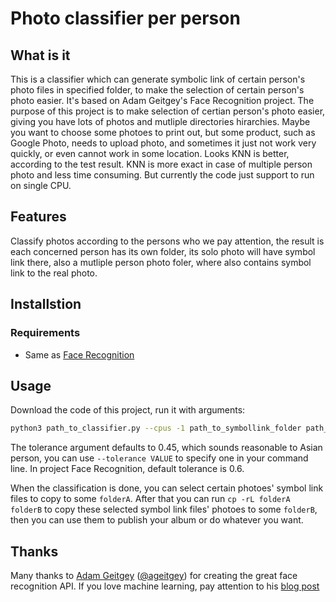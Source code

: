 # Photo classifier per person

## What is it
This is a classifier which can generate symbolic link of certain person's photo files in specified folder, to make the selection of certain person's photo easier. 
It's based on Adam Geitgey's Face Recognition project.
The purpose of this project is to make selection of certian person's photo easier, giving you have lots of photos and mutliple directories hirarchies.
Maybe you want to choose some photoes to print out, but some product, such as Google Photo, needs to upload photo, and sometimes it just not work very quickly, or even cannot work in some location.
Looks KNN is better, according to the test result. KNN is more exact in case of multiple person photo and less time consuming. But currently the code just support to run on single CPU.

## Features
Classify photos according to the persons who we pay attention, the result is each concerned person has its own folder, its solo photo will have symbol link there, also a mutliple person photo foler, where also contains symbol link to the real photo.

## Installstion

### Requirements
  * Same as [Face Recognition](https://github.com/ageitgey/face_recognition)

## Usage
Download the code of this project, run it with arguments:
```bash
python3 path_to_classifier.py --cpus -1 path_to_symbollink_folder path_to_single_target_persons_photoes_folder path_to_photoes_to_classify
```
The tolerance argument defaults to 0.45, which sounds reasonable to Asian person, you can use `--tolerance VALUE` to specify one in your command line. In project Face Recognition, default tolerance is 0.6. 

When the classification is done, you can select certain photoes' symbol link files to copy to some `folderA`.
After that you can run `cp -rL folderA folderB` to copy these selected symbol link files' photoes to some `folderB`, then you can use them to publish your album or do whatever you want.

## Thanks
Many thanks to [Adam Geitgey](https://github.com/ageitgey) ([@ageitgey](https://twitter.com/ageitgey)) for creating the great face recognition API. If you love machine learning, pay attention to his [blog post](https://medium.com/@ageitgey)
